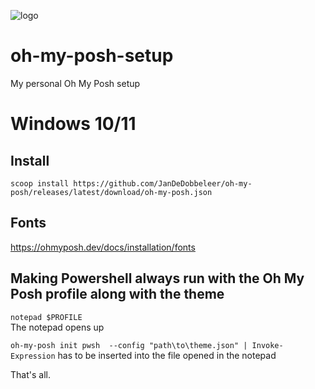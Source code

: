 
![logo](https://user-images.githubusercontent.com/95244851/186285969-f7694012-f834-4957-b35b-3d2dccaf5491.png)

# oh-my-posh-setup
My personal Oh My Posh setup

# Windows 10/11
## Install
`scoop install https://github.com/JanDeDobbeleer/oh-my-posh/releases/latest/download/oh-my-posh.json`

## Fonts
https://ohmyposh.dev/docs/installation/fonts

## Making Powershell always run with the Oh My Posh profile along with the theme
`notepad $PROFILE`\
The notepad opens up

`oh-my-posh init pwsh  --config "path\to\theme.json" | Invoke-Expression` has to be inserted into the file opened in the notepad

That's all.
